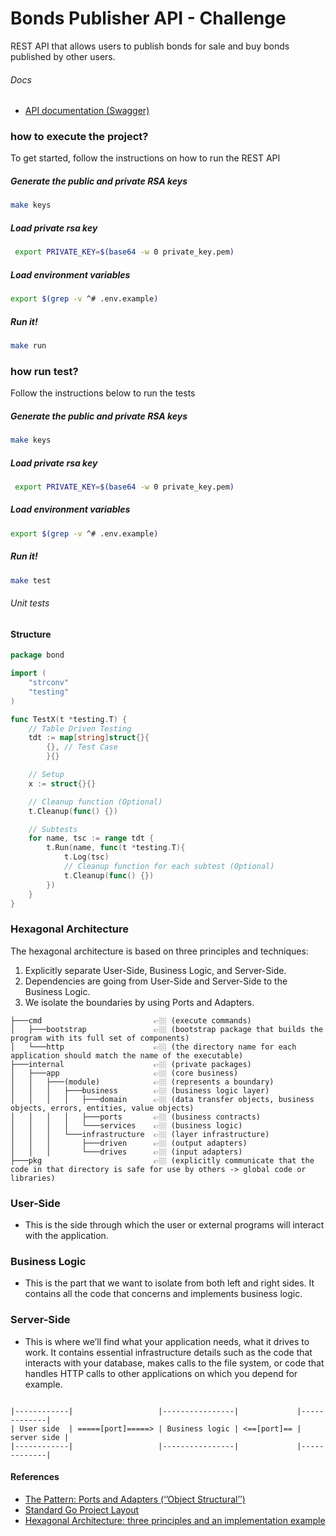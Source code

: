 # Bonds Publisher API - Challenge

REST API that allows users to publish bonds for sale and buy bonds published by other users.

###### Docs

- [API documentation (Swagger)](docs/swagger.yaml)

### how to execute the project?

To get started, follow the instructions on how to run the REST API

##### Generate the public and private RSA keys

```bash
make keys
```

##### Load private rsa key

```bash
 export PRIVATE_KEY=$(base64 -w 0 private_key.pem)
```

##### Load environment variables

```bash
export $(grep -v ^# .env.example)
```

##### Run it!

```bash
make run
```

### how run test?

Follow the instructions below to run the tests

##### Generate the public and private RSA keys

```bash
make keys
```

##### Load private rsa key

```bash
 export PRIVATE_KEY=$(base64 -w 0 private_key.pem)
```

##### Load environment variables

```bash
export $(grep -v ^# .env.example)
```

##### Run it!

```bash
make test
```

###### Unit tests

#### Structure

```go
package bond

import (
	"strconv"
	"testing"
)

func TestX(t *testing.T) {
	// Table Driven Testing
	tdt := map[string]struct{}{
	    {},	// Test Case
    	}{}

	// Setup
	x := struct{}{}

	// Cleanup function (Optional)
	t.Cleanup(func() {})

	// Subtests
	for name, tsc := range tdt {
		t.Run(name, func(t *testing.T){
			t.Log(tsc)
			// Cleanup function for each subtest (Optional)
			t.Cleanup(func() {})
		})
	}
}
```

### Hexagonal Architecture

The hexagonal architecture is based on three principles and techniques:

1. Explicitly separate User-Side, Business Logic, and Server-Side.
2. Dependencies are going from User-Side and Server-Side to the Business Logic.
3. We isolate the boundaries by using Ports and Adapters.

```
├───cmd 						👉🏼 (execute commands)
│   ├───bootstrap               👉🏼 (bootstrap package that builds the program with its full set of components)
│   └───http					👉🏼 (the directory name for each application should match the name of the executable)
├───internal            		👉🏼 (private packages)
│   ├───app                     👉🏼 (core business)
│   │   ├───(module)            👉🏼 (represents a boundary)
│   │   │   ├───business        👉🏼 (business logic layer)
│   │   │   │   ├───domain      👉🏼 (data transfer objects, business objects, errors, entities, value objects)
│   │   │   │   ├───ports       👉🏼 (business contracts)
│   │   │   │   └───services    👉🏼 (business logic)
│   │   │   └───infrastructure  👉🏼 (layer infrastructure)
│   │   │       ├───driven      👉🏼 (output adapters)
│   │   │       └───drives      👉🏼 (input adapters)
├───pkg                         👉🏼 (explicitly communicate that the code in that directory is safe for use by others -> global code or libraries)
```

### User-Side

- This is the side through which the user or external programs will interact with the application.

### Business Logic

- This is the part that we want to isolate from both left and right sides. It contains all the code that concerns and implements business logic.

### Server-Side

- This is where we’ll find what your application needs, what it drives to work. It contains essential infrastructure details such as the code that interacts with your database, makes calls to the file system, or code that handles HTTP calls to other applications on which you depend for example.

```

|------------|                   |----------------|             |-------------|
| User side  | =====[port]=====> | Business logic | <==[port]== | server side |
|------------|                   |----------------|             |-------------|

```

#### References

- [The Pattern: Ports and Adapters (‘’Object Structural’’) ](https://alistair.cockburn.us/hexagonal-architecture/)
- [Standard Go Project Layout](https://github.com/golang-standards/project-layout)
- [Hexagonal Architecture: three principles and an implementation example](https://blog.octo.com/hexagonal-architecture-three-principles-and-an-implementation-example)

